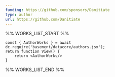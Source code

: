 ```yaml
---
funding: https://github.com/sponsors/Danitiate
type: author
url: https://github.com/Danitiate
---
```



%% WORKS_LIST_START %%

```datacorejsx
const { AuthorWorks } = await dc.require('basement/datacore/authors.jsx');
return function View() {
    return <AuthorWorks/>
}
```
%% WORKS_LIST_END %%